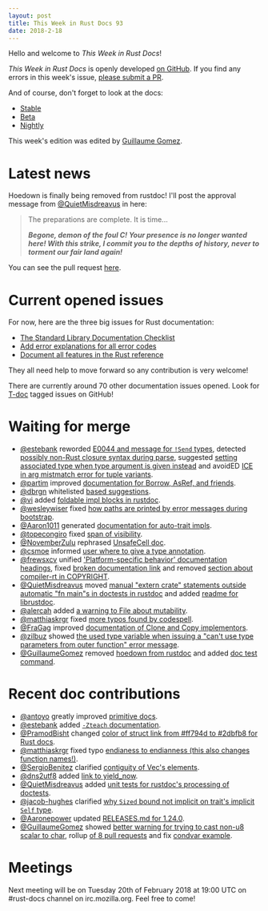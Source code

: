 ```yaml
---
layout: post
title: This Week in Rust Docs 93
date: 2018-2-18
---
```


Hello and welcome to *This Week in Rust Docs*!

*This Week in Rust Docs* is openly developed [on GitHub](https://github.com/GuillaumeGomez/this-week-in-rust-docs).
If you find any errors in this week's issue, [please submit a PR](https://github.com/GuillaumeGomez/this-week-in-rust-docs/pulls).

And of course, don't forget to look at the docs:

* [Stable](https://doc.rust-lang.org/)
* [Beta](https://doc.rust-lang.org/beta/)
* [Nightly](https://doc.rust-lang.org/nightly/)

This week's edition was edited by [Guillaume Gomez](https://github.com/GuillaumeGomez).

# Latest news

Hoedown is finally being removed from rustdoc! I'll post the approval message from [@QuietMisdreavus](https://github.com/QuietMisdreavus) in here:

> The preparations are complete. It is time...
>
> _**Begone, demon of the foul C! Your presence is no longer wanted here! With this strike, I commit you to the depths of history, never to torment our fair land again!**_

You can see the pull request [here](https://github.com/rust-lang/rust/pull/48274).

# Current opened issues

For now, here are the three big issues for Rust documentation:

* [The Standard Library Documentation Checklist](https://github.com/rust-lang/rust/issues/29329)
* [Add error explanations for all error codes](https://github.com/rust-lang/rust/issues/32777)
* [Document all features in the Rust reference](https://github.com/rust-lang-nursery/reference/issues/9)

They all need help to move forward so any contribution is very welcome!

There are currently around 70 other documentation issues opened. Look for [T-doc](https://github.com/rust-lang/rust/labels/T-doc) tagged issues on GitHub!

# Waiting for merge

* [@estebank](https://github.com/estebank) reworded [E0044 and message for `!Send` types](https://github.com/rust-lang/rust/pull/48138), detected [possibly non-Rust closure syntax during parse](https://github.com/rust-lang/rust/pull/47763), suggested [setting associated type when type argument is given instead](https://github.com/rust-lang/rust/pull/48288) and avoidED [ICE in arg mistmatch error for tuple variants](https://github.com/rust-lang/rust/pull/48246).
* [@partim](https://github.com/partim) improved [documentation for Borrow, AsRef, and friends](https://github.com/rust-lang/rust/pull/46518).
* [@dbrgn](https://github.com/dbrgn) whitelisted [based suggestions](https://github.com/rust-lang/rust/pull/46815).
* [@vi](https://github.com/vi) added [foldable impl blocks in rustdoc](https://github.com/rust-lang/rust/pull/47894).
* [@wesleywiser](https://github.com/wesleywiser) fixed [how paths are printed by error messages during bootstrap](https://github.com/rust-lang/rust/pull/47731).
* [@Aaron1011](https://github.com/Aaron1011) generated [documentation for auto-trait impls](https://github.com/rust-lang/rust/pull/47833).
* [@topecongiro](https://github.com/topecongiro) fixed [span of visibility](https://github.com/rust-lang/rust/pull/47799).
* [@NovemberZulu](https://github.com/NovemberZulu) rephrased [UnsafeCell doc](https://github.com/rust-lang/rust/pull/48201).
* [@csmoe](https://github.com/csmoe) informed [user where to give a type annotation](https://github.com/rust-lang/rust/pull/48198).
* [@frewsxcv](https://github.com/frewsxcv) unified ['Platform-specific behavior' documentation headings](https://github.com/rust-lang/rust/pull/48312), fixed [broken documentation link](https://github.com/rust-lang/rust/pull/48314) and removed [section about compiler-rt in COPYRIGHT](https://github.com/rust-lang/rust/pull/48305).
* [@QuietMisdreavus](https://github.com/QuietMisdreavus) moved [manual "extern crate" statements outside automatic "fn main"s in doctests in rustdoc](https://github.com/rust-lang/rust/pull/48106) and added [readme for librustdoc](https://github.com/rust-lang/rust/pull/48283).
* [@alercah](https://github.com/alercah) added [a warning to File about mutability](https://github.com/rust-lang/rust/pull/48273).
* [@matthiaskrgr](https://github.com/matthiaskrgr) fixed [more typos found by codespell](https://github.com/rust-lang/rust/pull/48275).
* [@FraGag](https://github.com/FraGag) improved [documentation of Clone and Copy implementors](https://github.com/rust-lang/rust/pull/48171).
* [@zilbuz](https://github.com/zilbuz) showed [the used type variable when issuing a "can't use type parameters from outer function" error message](https://github.com/rust-lang/rust/pull/47574).
* [@GuillaumeGomez](https://github.com/GuillaumeGomez) removed [hoedown from rustdoc](https://github.com/rust-lang/rust/pull/48274) and added [doc test command](https://github.com/rust-lang/rust/pull/48194).

# Recent doc contributions

* [@antoyo](https://github.com/antoyo) greatly improved [primitive docs](https://github.com/rust-lang/rust/pull/48152).
* [@estebank](https://github.com/estebank) added [`-Zteach` documentation](https://github.com/rust-lang/rust/pull/47843).
* [@PramodBisht](https://github.com/PramodBisht) changed [color of struct link from #ff794d to #2dbfb8 for Rust docs](https://github.com/rust-lang/rust/pull/47806).
* [@matthiaskrgr](https://github.com/matthiaskrgr) fixed typo [endianess to endianness (this also changes function names!)](https://github.com/rust-lang/rust/pull/48133).
* [@SergioBenitez](https://github.com/SergioBenitez) clarified [contiguity of Vec's elements](https://github.com/rust-lang/rust/pull/48286).
* [@dns2utf8](https://github.com/dns2utf8) added [link to yield_now](https://github.com/rust-lang/rust/pull/48260).
* [@QuietMisdreavus](https://github.com/QuietMisdreavus) added [unit tests for rustdoc's processing of doctests](https://github.com/rust-lang/rust/pull/48095).
* [@jacob-hughes](https://github.com/jacob-hughes) clarified [why `Sized` bound not implicit on trait's implicit `Self` type](https://github.com/rust-lang/rust/pull/48210).
* [@Aaronepower](https://github.com/Aaronepower) updated [RELEASES.md for 1.24.0](https://github.com/rust-lang/rust/pull/47286).
* [@GuillaumeGomez](https://github.com/GuillaumeGomez) showed [better warning for trying to cast non-u8 scalar to char](https://github.com/rust-lang/rust/pull/48033), rollup [of 8 pull requests](https://github.com/rust-lang/rust/pull/48294) and fix [condvar example](https://github.com/rust-lang/rust/pull/48239).

# Meetings

Next meeting will be on Tuesday 20th of February 2018 at 19:00 UTC on #rust-docs channel on irc.mozilla.org. Feel free to come!
